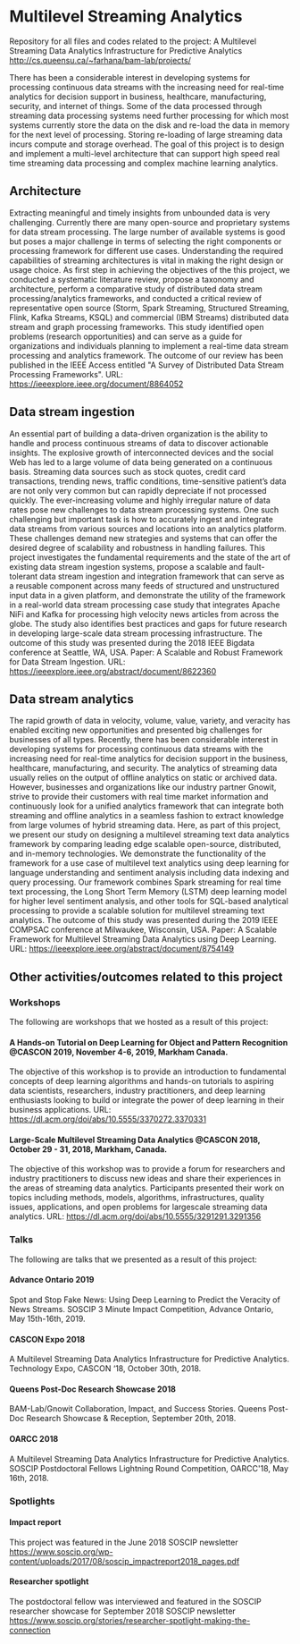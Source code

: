 # Multilevel Streaming Analytics
Repository for all files and codes related to the project: A Multilevel Streaming Data Analytics Infrastructure for Predictive Analytics http://cs.queensu.ca/~farhana/bam-lab/projects/

There has been a considerable interest in developing systems for processing continuous data streams with the increasing need for real-time analytics for decision support in business, healthcare, manufacturing, security, and internet of things. Some of the data processed through streaming data processing systems need further processing for which most systems currently store the data on the disk and re-load the data in memory for the next level of processing. Storing re-loading of large streaming data incurs compute and storage overhead. The goal of this project is to design and implement a multi-level architecture that can support high speed real time streaming data processing and complex machine learning analytics. 
## Architecture
Extracting meaningful and timely insights from unbounded data is very challenging. Currently there are many open-source and proprietary systems for data stream processing. The large number of available systems is good but poses a major challenge in terms of selecting the right components or processing framework for different use cases. Understanding the required capabilities of streaming architectures is vital in making the right design or usage choice. As first step in achieving the objectives of the this project, we conducted a systematic literature review, propose a taxonomy and architecture, perform a comparative study of distributed data stream processing/analytics frameworks, and conducted a critical review of representative open source (Storm, Spark Streaming, Structured Streaming, Flink, Kafka Streams, KSQL) and commercial (IBM Streams) distributed data stream and graph processing frameworks. This study identified open problems (research opportunities) and can serve as a guide for organizations and individuals planning to implement a real-time data stream processing and analytics framework. The outcome of our review has been published in the IEEE Access entitled "A Survey of Distributed Data Stream Processing Frameworks". URL: https://ieeexplore.ieee.org/document/8864052
## Data stream ingestion
An essential part of building a data-driven organization is the ability to handle and process continuous streams of data to discover actionable insights. The explosive growth of interconnected devices and the social Web has led to a large volume of data being generated on a continuous basis. Streaming data sources such as stock quotes, credit card transactions, trending news, traffic conditions, time-sensitive patient’s data are not only very common but can rapidly depreciate if not processed quickly. The ever-increasing volume and highly irregular nature of data rates pose new challenges to data stream processing systems. One such challenging but important task is how to accurately ingest and integrate data streams from various sources and locations into an analytics platform. These challenges demand new strategies and systems that can offer the desired degree of scalability and robustness in handling failures. This project investigates the fundamental requirements and the state of the art of existing data stream ingestion systems, propose a scalable and fault-tolerant data stream ingestion and integration framework that can serve as a reusable component across many feeds of structured and unstructured input data in a given platform, and demonstrate the utility of the framework in a real-world data stream processing case study that integrates Apache NiFi and Kafka for processing high velocity news articles from across the globe. The study also identifies best practices and gaps for future research in developing large-scale data stream processing infrastructure. The outcome of this study was presented during the 2018 IEEE Bigdata conference at Seattle, WA, USA. Paper: A Scalable and Robust Framework for Data Stream Ingestion. URL: https://ieeexplore.ieee.org/abstract/document/8622360 
## Data stream analytics
The rapid growth of data in velocity, volume, value, variety, and veracity has enabled exciting new opportunities and presented big challenges for businesses of all types. Recently, there has been considerable interest in developing systems for processing continuous data streams with the increasing need for real-time analytics for decision support in the business, healthcare, manufacturing, and security. The analytics of streaming data usually relies on the output of offline analytics on static or archived data. However, businesses and organizations like our industry partner Gnowit, strive to provide their customers with real time market information and continuously look for a unified analytics framework that can integrate both streaming and offline analytics in a seamless fashion to extract knowledge from large volumes of hybrid streaming data. Here, as part of this project, we present our study on designing a multilevel streaming text data analytics framework by comparing leading edge scalable open-source, distributed, and in-memory technologies. We demonstrate the functionality of the framework for a use case of multilevel text analytics using deep learning for language understanding and sentiment analysis including data indexing and query processing. Our framework combines Spark streaming for real time text processing, the Long Short Term Memory (LSTM) deep learning model for higher level sentiment analysis, and other tools for SQL-based analytical processing to provide a scalable solution for multilevel streaming text analytics. The outcome of this study was presented during the 2019 IEEE COMPSAC conference at Milwaukee, Wisconsin, USA. Paper: A Scalable Framework for Multilevel Streaming Data Analytics using Deep Learning. URL: https://ieeexplore.ieee.org/abstract/document/8754149
## Other activities/outcomes related to this project
### Workshops
The following are workshops that we hosted as a result of this project:
#### A Hands-on Tutorial on Deep Learning for Object and Pattern Recognition @CASCON 2019, November 4-6, 2019, Markham Canada. 
The objective of this workshop is to provide an introduction to fundamental concepts of deep learning algorithms and hands-on tutorials to aspiring data scientists, researchers, industry practitioners, and deep learning enthusiasts looking to build or integrate the power of deep learning in their business applications.
URL: https://dl.acm.org/doi/abs/10.5555/3370272.3370331 
#### Large-Scale Multilevel Streaming Data Analytics @CASCON 2018, October 29 - 31, 2018, Markham, Canada. 
The objective of this workshop was to provide a forum for researchers and industry practitioners to discuss new ideas and share their experiences in the areas of streaming data analytics. Participants presented their work on topics including methods, models, algorithms, infrastructures, quality issues, applications, and open problems for largescale streaming data analytics.
URL: https://dl.acm.org/doi/abs/10.5555/3291291.3291356 
### Talks
The following are talks that we presented as a result of this project:
#### Advance Ontario 2019
Spot and Stop Fake News: Using Deep Learning to Predict the Veracity of News Streams. SOSCIP 3 Minute Impact Competition, Advance Ontario, May 15th-16th, 2019.
#### CASCON Expo 2018
A Multilevel Streaming Data Analytics Infrastructure for Predictive Analytics. Technology Expo, CASCON ‘18, October 30th, 2018.
#### Queens Post-Doc Research Showcase 2018
BAM-Lab/Gnowit Collaboration, Impact, and Success Stories. Queens Post-Doc Research Showcase & Reception, September 20th, 2018.
#### OARCC 2018
A Multilevel Streaming Data Analytics Infrastructure for Predictive Analytics. SOSCIP Postdoctoral Fellows Lightning Round Competition, OARCC'18, May 16th, 2018.
### Spotlights
#### Impact report
This project was featured in the June 2018 SOSCIP newsletter https://www.soscip.org/wp-content/uploads/2017/08/soscip_impactreport2018_pages.pdf 
#### Researcher spotlight
The postdoctoral fellow was interviewed and featured in the SOSCIP researcher showcase for September 2018 SOSCIP newsletter https://www.soscip.org/stories/researcher-spotlight-making-the-connection

